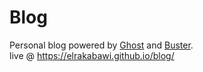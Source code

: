 # Blog
Personal blog powered by [Ghost](http://ghost.org) and [Buster](https://github.com/axitkhurana/buster/). <br />
live @ https://elrakabawi.github.io/blog/
